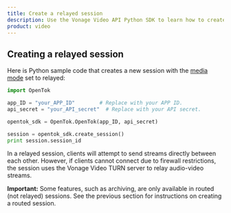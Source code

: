 ```yaml
---
title: Create a relayed session
description: Use the Vonage Video API Python SDK to learn how to create a session. Sessions allow participants to use audio, video, and messaging functionality in your application.
product: video
---
```


## Creating a relayed session

Here is Python sample code that creates a new session with the [media mode](/video/guides/create-session#the-media-router-and-media-modes) set to relayed:

``` python
import OpenTok

app_ID = "your_APP_ID"        # Replace with your APP ID.
api_secret = "your_API_secret"  # Replace with your API secret.

opentok_sdk = OpenTok.OpenTok(app_ID, api_secret)

session = opentok_sdk.create_session()
print session.session_id
```

In a relayed session, clients will attempt to send streams directly between each other. However, if clients cannot connect due to firewall restrictions, the session uses the Vonage Video TURN server to relay audio-video streams.

**Important:** Some features, such as archiving, are only available in routed (not relayed) sessions. See the previous section for instructions on creating a routed session.

